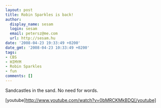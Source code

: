 ```yaml
---
layout: post
title: Robin Sparkles is back!
author:
  display_name: sesam
  login: sesam
  email: petersz@me.com
  url: http://sesam.hu
date: '2008-04-23 19:33:49 +0200'
date_gmt: '2008-04-23 10:33:49 +0200'
tags:
- CBS
- HIMYM
- Robin Sparkles
- fun
comments: []
---
```


Sandcastles in the sand. No need for words.

[youtube]http://www.youtube.com/watch?v=0bMRCKMkBDQ[/youtube]
